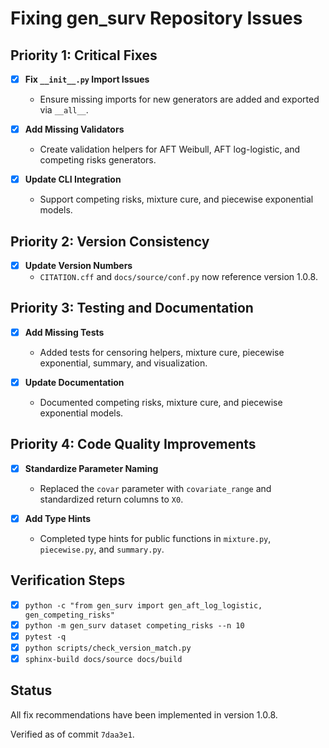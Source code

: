 # Fixing gen_surv Repository Issues

## Priority 1: Critical Fixes

- [x] **Fix `__init__.py` Import Issues**
  - Ensure missing imports for new generators are added and exported via `__all__`.

- [x] **Add Missing Validators**
  - Create validation helpers for AFT Weibull, AFT log-logistic, and competing risks generators.

- [x] **Update CLI Integration**
  - Support competing risks, mixture cure, and piecewise exponential models.

## Priority 2: Version Consistency

- [x] **Update Version Numbers**
  - `CITATION.cff` and `docs/source/conf.py` now reference version 1.0.8.

## Priority 3: Testing and Documentation

- [x] **Add Missing Tests**
  - Added tests for censoring helpers, mixture cure, piecewise exponential, summary, and visualization.

- [x] **Update Documentation**
  - Documented competing risks, mixture cure, and piecewise exponential models.

## Priority 4: Code Quality Improvements

- [x] **Standardize Parameter Naming**
  - Replaced the `covar` parameter with `covariate_range` and standardized return columns to `X0`.

- [x] **Add Type Hints**
  - Completed type hints for public functions in `mixture.py`, `piecewise.py`, and `summary.py`.

## Verification Steps
- [x] `python -c "from gen_surv import gen_aft_log_logistic, gen_competing_risks"`
- [x] `python -m gen_surv dataset competing_risks --n 10`
- [x] `pytest -q`
- [x] `python scripts/check_version_match.py`
- [x] `sphinx-build docs/source docs/build`

## Status

All fix recommendations have been implemented in version 1.0.8.

Verified as of commit `7daa3e1`.
